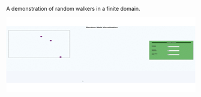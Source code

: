 A demonstration of random walkers in a finite domain. 

<img src="https://github.com/mehmaniayaz/random-walk-visual/blob/master/demo.gif" width="600" height="200" />

